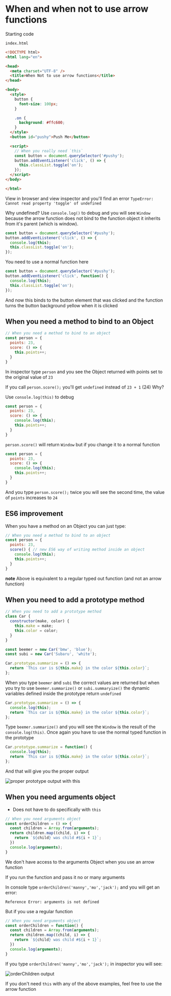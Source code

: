 # When and when not to use arrow functions

Starting code

`index.html`

```html
<!DOCTYPE html>
<html lang="en">

<head>
  <meta charset="UTF-8" />
  <title>When Not to use arrow functions</title>
</head>

<body>
  <style>
    button {
      font-size: 100px;
    }

    .on {
      background: #ffc600;
    }
  </style>
  <button id="pushy">Push Me</button>

  <script>
    // When you really need `this`
    const button = document.querySelector('#pushy');
    button.addEventListener('click', () => {
      this.classList.toggle('on');
    });
  </script>
</body>

</html>
```

View in browser and view inspector and you'll find an error `TypeError: Cannot read property 'toggle' of undefined`

Why undefined? Use `console.log()` to debug and you will see `Window` because the arrow function does not bind to the function object it inherits from it's parent (which is window). 

```js
const button = document.querySelector('#pushy');
button.addEventListener('click', () => {
  console.log(this);
  this.classList.toggle('on');
});
```

You need to use a normal function here

```js
const button = document.querySelector('#pushy');
button.addEventListener('click', function() {
  console.log(this);
  this.classList.toggle('on');
});
```

And now this binds to the button element that was clicked and the function turns the button background yellow when it is clicked

## When you need a method to bind to an Object

```js
// When you need a method to bind to an object
const person = {
  points: 23,
  score: () => {
    this.points++;
  }
}
```

In inspector type `person` and you see the Object returned with points set to the original value of `23`

If you call `person.score();` you'll get `undefined` instead of `23 + 1` (24) Why?

Use `console.log(this)` to debug

```js
const person = {
  points: 23,
  score: () => {
    console.log(this);
    this.points++;
  }
}
```

`person.score()` will return `Window` but if you change it to a normal function

```js
const person = {
  points: 23,
  score: () => {
    console.log(this);
    this.points++;
  }
}
```

And you type `person.score();` twice you will see the second time, the value of `points` increases to `24`

## ES6 improvement
When you have a method on an Object you can just type:

```js
// When you need a method to bind to an object
const person = {
  points: 23,
  score() { // new ES6 way of writing method inside an object
    console.log(this);
    this.points++;
  }
}
```

**note** Above is equivalent to a regular typed out function (and not an arrow function)

## When you need to add a prototype method

```js
// When you need to add a prototype method
class Car {
  constructor(make, color) {
    this.make = make;
    this.color = color;
  }
}

const beemer = new Car('bmw', 'blue');
const subi = new Car('Subaru', 'white');

Car.prototype.summarize = () => {
  return `This car is ${this.make} in the color ${this.color}`;
};
```

When you type `beemer` and `subi` the correct values are returned but when you try to use `beemer.summarize()` or `subi.summaryize()` the dynamic variables defined inside the prototype return `undefined`

```js
Car.prototype.summarize = () => {
  console.log(this);
  return `This car is ${this.make} in the color ${this.color}`;
};
```

Type `beemer.summarize()` and you will see the `Window` is the result of the `console.log(this)`. Once again you have to use the normal typed function in the prototype

```js
Car.prototype.summarize = function() {
  console.log(this);
  return `This car is ${this.make} in the color ${this.color}`;
};
```

And that will give you the proper output

![proper prototype output with this](https://i.imgur.com/Fc5XtUC.png)

## When you need arguments object
* Does not have to do specifically with `this`

```js
// When you need arguments object
const orderChildren = () => {
  const children = Array.from(arguments);
  return children.map((child, i) => {
    return `${child} was child #${i + 1}`;
  })
  console.log(arguments);
}
```

We don't have access to the arguments Object when you use an arrow function

If you run the function and pass it no or many arguments

In console type `orderChildren('manny','mo','jack');` and you will get an error:

`Reference Error: arguments is not defined`

But if you use a regular function

```js
// When you need arguments object
const orderChildren = function() {
  const children = Array.from(arguments);
  return children.map((child, i) => {
    return `${child} was child #${i + 1}`;
  })
  console.log(arguments);
}
```

If you type `orderChildren('manny','mo','jack');` in inspector you will see:

![orderChildren output](https://i.imgur.com/55G7dP0.png)

If you don't need `this` with any of the above examples, feel free to use the arrow function
